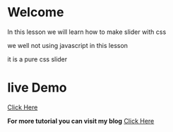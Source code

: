 # Welcome 

In this lesson we will learn how to make slider with css  

we well not using javascript in this lesson   

it is a pure css slider 

# live Demo 
[Click Here](https://codepen.io/MJK/pen/zozZyV)

**For more tutorial you can visit my blog**
[Click Here](https://mohammed-jaffer.blogspot.com)



